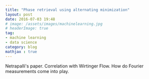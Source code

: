 ```yaml
---
title: "Phase retrieval using alternating minimization"
layout: post
date: 2016-07-03 19:48
# image: /assets/images/machinelearning.jpg
# headerImage: true
tag:
- machine learning
- data science
category: blog
mathjax : true
---
```


Netrapalli's paper. Correlation with Wirtinger Flow. How do Fourier measurements come into play.